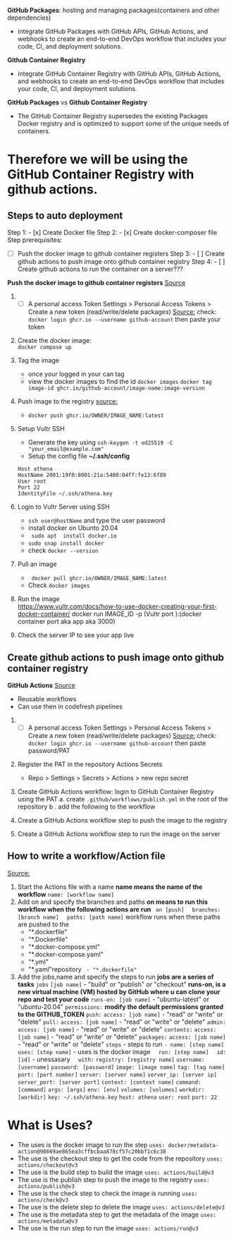 

**GitHub Packages**: hosting and managing packages(containers and other dependencies)
-  integrate GitHub Packages with GitHub APIs, GitHub Actions, and webhooks to create an end-to-end DevOps workflow that includes your code, CI, and deployment solutions.


**Github Container Registry** 
-  integrate GitHub Container Registry with GitHub APIs, GitHub Actions, and webhooks to create an end-to-end DevOps workflow that includes your code, CI, and deployment solutions.



**GitHub Packages** vs **Github Container Registry**
-  The GitHub Container Registry supersedes the existing Packages Docker registry and is optimized to support some of the unique needs of containers.

# Therefore we will be using the GitHub Container Registry with github actions.

## Steps to auto deployment 
Step 1: - [x] Create Docker file 
Step 2: - [x] Create docker-composer file 
Step prerequisites: 
- [ ] Push the docker image to github container registers 
Step 3: - [ ] Create github actions to push image onto github container registry
Step 4: - [ ] Create github actions to run the container on a server???

**Push the docker image to github container registers**
[Source](https://codefresh.io/docs/docs/integrations/docker-registries/github-container-registry/)
1. - [ ] A personal access Token
    Settings > Personal Access Tokens > Create a new token (read/write/delete packages)
    [Source:](https://docs.github.com/en/authentication/keeping-your-account-and-data-secure/creating-a-personal-access-token)
    check: `docker login ghcr.io --username github-account` then paste your token 
2. Create the docker image:  
    `docker compose up`
3. Tag the image  
     - once your logged in your can tag  
    - view the docker images to find the id `docker images` 
    `docker tag image-id ghcr.io/github-account/image-name:image-version`
4. Push image to the registry
    [source:](https://docs.github.com/en/packages/working-with-a-github-packages-registry/working-with-the-container-registry)
    - `docker push ghcr.io/OWNER/IMAGE_NAME:latest`

5. Setup Vultr SSH
    - Generate the key using `ssh-keygen -t ed25519 -C "your_email@example.com" `
    - Setup the config file
    **~/.ssh/config**
    ```
    Host athena
    HostName 2001:19f0:8001:21a:5400:04ff:fe13:6f89
    User root
    Port 22
    IdentityFile ~/.ssh/athena.key
    ```
6. Login to Vultr Server using SSH
   - `ssh user@hostName` and type the user password 
   - install docker on Ubunto 20.04
    - ` sudo apt  install docker.io`
    - `sudo snap install docker`
    - check `docker --version`
7. Pull an image
    - ` docker pull ghcr.io/OWNER/IMAGE_NAME:latest`
    - Check `docker images`
8. Run the image  
 https://www.vultr.com/docs/how-to-use-docker-creating-your-first-docker-container/
 docker run IMAGE_ID -p (Vultr port ):(docker container port aka app aka 3000)

9. Check the server IP  to see your app live 

## Create github actions to push image onto github container registry

**GitHub Actions**
[Source](https://codefresh.io/docs/docs/integrations/github-actions/)
- Reusable workflows
- Can use then in codefresh pipelines  

1. - [ ] A personal access Token
    Settings > Personal Access Tokens > Create a new token (read/write/delete packages)
    [Source:](https://docs.github.com/en/authentication/keeping-your-account-and-data-secure/creating-a-personal-access-token)
    check: `docker login ghcr.io --username github-account` then paste password/PAT
2. Register the PAT in the repository Actions Secrets 
    - Repo > Settings > Secrets > Actions > new repo secret
3. Create GitHub Actions workflow: login to GitHub Container Registry using the PAT
    a. create `.github/workflows/publish.yml` in the root of the repository
    b . add the following to the workflow
 
4. Create a GitHub Actions workflow step to push the image to the registry

5. Create a GitHub Actions workflow step to run the image on the server
 




 
## How to write a workflow/Action file
[Source:](https://docs.github.com/en/actions/using-workflows/workflow-syntax-for-github-actions#jobsjob_idruns-on)
1. Start the Actions file with a name
**name means the name of the workflow**
`name: [workflow name]`
2. Add on and specify the branches and paths
**on means to run this workflow when the following actions are run**
` on [push]`
`  branches: [branch name]`
`  paths: [path name]` workflow runs when these paths are pushed to the 
    - "*.dockerfile"
    - "*.Dockerfile"
    - "*.docker-compose.yml"
    - "*.docker-compose.yaml"
    - "*.yml"
    - "*.yaml"repository ` - "*.dockerfile"`
3. Add the jobs,name and specify the steps to run
**jobs are a series of tasks**
`jobs`
  `[job name]` - "build" or "publish" or "checkout"
  **runs-on, is a new virtual machine (VM) hosted by GitHub where u can clone your repo and test your code**
  `runs-on: [job name]` - "ubuntu-latest" or "ubuntu-20.04"
  `permissions:`
    **modify the default permissions granted to the GITHUB_TOKEN**
    `push:`
      `access: [job name]` - "read" or "write" or "delete"
    `pull:`
      `access: [job name]` - "read" or "write" or "delete"
    `admin:`
      `access: [job name]` - "read" or "write" or "delete"
    `contents:`
      `access: [job name]` - "read" or "write" or "delete"
    `packages:`
      `access: [job name]` - "read" or "write" or "delete"
  `steps` - steps to run
    `- name: [step name]`
    `  uses: [step name]` - uses is the docker image 
    `  run: [step name]` 
    `  id: [id]` - unessasary 
    `  with:`
        `registry: [registry name]`
        `username: [username]`
        `password: [password]`
        `image: [image name]`
        `tag: [tag name]`
        `port: [port number]`
        `server: [server name]`
        `server_ip: [server ip]`
        `server_port: [server port]`
         `context: [context name]`
        `command: [command]`
        `args: [args]`
        `env: [env]`
        `volumes: [volumes]`
        `workdir: [workdir]`
        `key: ~/.ssh/athena.key`
        `host: athena`
        `user: root`
        `port: 22`

# What is Uses?
- The uses is the docker image to run the step
`uses: docker/metadata-action@98669ae865ea3cffbcbaa878cf57c20bbf1c6c38`
- The use is the checkout step to get the code from the repository
`uses: actions/checkout@v3`
- The use is the build step to build the image
`uses: actions/build@v3`
- The use is the publish step to push the image to the registry
`uses: actions/publish@v3`
- The use is the check step to check the image is running
`uses: actions/check@v3`
- The use is the delete step to delete the image
`uses: actions/delete@v3`
- The use is the metadata step to get the metadata of the image
`uses: actions/metadata@v3`
- The use is the run step to run the image
`uses: actions/run@v3`
 
   
 